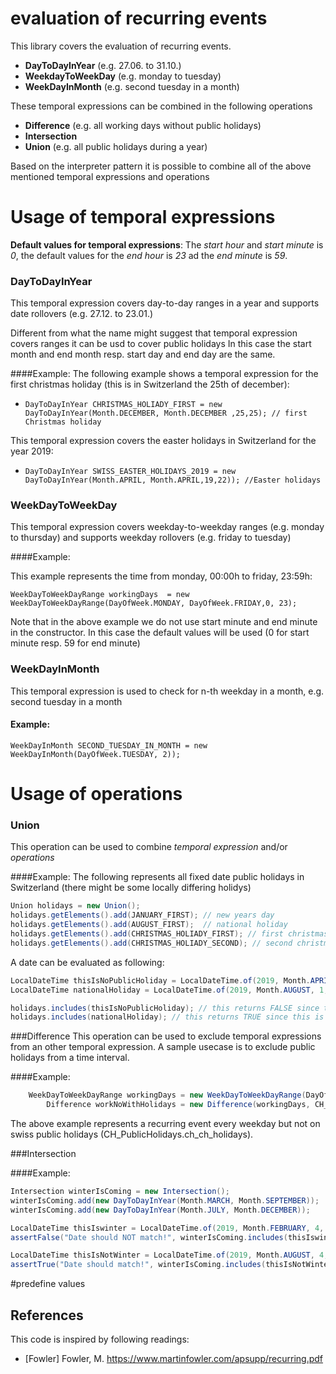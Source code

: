 # evaluation of recurring events
This library covers the evaluation of recurring events.

 * **DayToDayInYear** (e.g. 27.06. to 31.10.)
 * **WeekdayToWeekDay** (e.g. monday to tuesday)
 * **WeekDayInMonth** (e.g. second tuesday in a month)
 
These temporal expressions can be combined in the following operations 
 
 * **Difference** (e.g. all working days without public holidays)
 * **Intersection** 
 * **Union** (e.g. all public holidays during a year)
 
Based on the interpreter pattern it is possible to combine all of the above mentioned temporal expressions and operations

# Usage of temporal expressions

**Default values for temporal expressions**: 
The *start hour* and *start minute* is *0*, the default values for the *end hour* is *23* ad the *end minute* is *59*.


### DayToDayInYear
This temporal expression covers day-to-day ranges in a year and supports date rollovers (e.g. 27.12. to 23.01.)

Different from what the name might suggest that temporal expression covers ranges it can be usd to cover public holidays
In this case the start month and end month resp. start day and end day are the same.

####Example:
The following example shows a temporal expression for the first christmas holiday (this is in Switzerland the 25th of december):

* `DayToDayInYear CHRISTMAS_HOLIADY_FIRST = new DayToDayInYear(Month.DECEMBER, Month.DECEMBER ,25,25); // first Christmas holiday` 

This temporal expression covers the easter holidays in Switzerland for the year 2019:

* `DayToDayInYear SWISS_EASTER_HOLIDAYS_2019 = new DayToDayInYear(Month.APRIL, Month.APRIL,19,22)); //Easter holidays` 


### WeekDayToWeekDay
This temporal expression covers weekday-to-weekday ranges (e.g. monday to thursday) and supports weekday rollovers (e.g. friday to tuesday)

####Example:

This example represents the time from monday, 00:00h to friday, 23:59h:

`WeekDayToWeekDayRange workingDays  = new WeekDayToWeekDayRange(DayOfWeek.MONDAY, DayOfWeek.FRIDAY,0, 23);`

Note that in the above example we do not use start minute and end minute in the constructor. In this case the default values will be used (0 for start minute resp. 59 for end minute)

### WeekDayInMonth
This temporal expression is used to check for n-th weekday in a month, e.g. second tuesday in a month

#### Example:

`WeekDayInMonth SECOND_TUESDAY_IN_MONTH = new WeekDayInMonth(DayOfWeek.TUESDAY, 2));`

# Usage of operations

### Union
This operation can be used to combine *temporal expression* and/or *operations*

####Example:
The following represents all fixed date public holidays in Switzerland (there might be some locally differing holidys)

```java
Union holidays = new Union();
holidays.getElements().add(JANUARY_FIRST); // new years day
holidays.getElements().add(AUGUST_FIRST);  // national holiday
holidays.getElements().add(CHRISTMAS_HOLIADY_FIRST); // first christmas holidy
holidays.getElements().add(CHRISTMAS_HOLIADY_SECOND); // second christmas holiday
```
A date can be evaluated as following:

```java
LocalDateTime thisIsNoPublicHoliday = LocalDateTime.of(2019, Month.APRIL, 1, 14, 53); //  1st of april, 14:53h
LocalDateTime nationalHoliday = LocalDateTime.of(2019, Month.AUGUST, 1, 14, 53); //  1st of august, 14:53h

holidays.includes(thisIsNoPublicHoliday); // this returns FALSE since this is no public holiday
holidays.includes(nationalHoliday); // this returns TRUE since this is the national holiday

```

###Difference
This operation can be used to exclude temporal expressions from an other temporal expression. A sample usecase is to exclude public holidays from a time interval.

####Example:

```java
    WeekDayToWeekDayRange workingDays = new WeekDayToWeekDayRange(DayOfWeek.MONDAY, DayOfWeek.FRIDAY, 6, 19);
        Difference workNoWithHolidays = new Difference(workingDays, CH_PublicHolidays.ch_ch_holidays);
```
The above example represents a recurring event every weekday but not on swiss public holidays (CH_PublicHolidays.ch_ch_holidays). 

###Intersection


####Example:

```java
Intersection winterIsComing = new Intersection();
winterIsComing.add(new DayToDayInYear(Month.MARCH, Month.SEPTEMBER));
winterIsComing.add(new DayToDayInYear(Month.JULY, Month.DECEMBER));

LocalDateTime thisIswinter = LocalDateTime.of(2019, Month.FEBRUARY, 4, 14, 53);
assertFalse("Date should NOT match!", winterIsComing.includes(thisIswinter));

LocalDateTime thisIsNotWinter = LocalDateTime.of(2019, Month.AUGUST, 4, 14, 53);
assertTrue("Date should match!", winterIsComing.includes(thisIsNotWinter));
```

#predefine values



## References
This code is inspired by following readings:
* [Fowler] Fowler, M. <https://www.martinfowler.com/apsupp/recurring.pdf>
